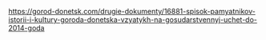 https://gorod-donetsk.com/drugie-dokumenty/16881-spisok-pamyatnikov-istorii-i-kultury-goroda-donetska-vzyatykh-na-gosudarstvennyj-uchet-do-2014-goda
